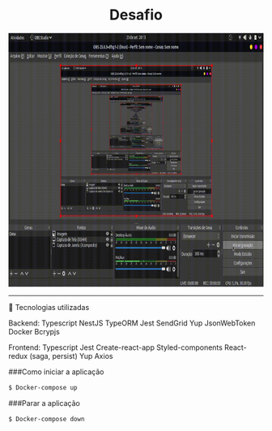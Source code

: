 <h1 align="center"> Desafio </h1>
<img src="https://github.com/IgorCruzz/desafio-fullstack/blob/igorcruz/chall.gif" width="1100" height="500" />
<hr />

:hammer: Tecnologias utilizadas

Backend:
  Typescript
  NestJS
  TypeORM
  Jest
  SendGrid
  Yup
  JsonWebToken
  Docker
  Bcrypjs
  
Frontend:
  Typescript
  Jest
  Create-react-app
  Styled-components
  React-redux (saga, persist)
  Yup
  Axios


###Como iniciar a aplicação


```sh
$ Docker-compose up
```
 


###Parar a aplicação



```sh
$ Docker-compose down
```
 

  
  
